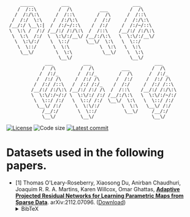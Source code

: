 <!-- # datasets -->

	     _____          ___                       ___     
	    /  /::\        /  /\          ___        /  /\    
	   /  /:/\:\      /  /::\        /  /\      /  /::\   
	  /  /:/  \:\    /  /:/\:\      /  /:/     /  /:/\:\  
	 /__/:/ \__\:|  /  /:/~/::\    /  /:/     /  /:/~/::\ 
	 \  \:\ /  /:/ /__/:/ /:/\:\  /  /::\    /__/:/ /:/\:\
	  \  \:\  /:/  \  \:\/:/__\/ /__/:/\:\   \  \:\/:/__\/
	   \  \:\/:/    \  \::/      \__\/  \:\   \  \::/     
	    \  \::/      \  \:\           \  \:\   \  \:\     
	     \__\/        \  \:\           \__\/    \  \:\    
	                   \__\/                     \__\/    
			      ___           ___                       ___     
			     /  /\         /  /\          ___        /  /\    
			    /  /:/_       /  /:/_        /  /\      /  /:/_   
			   /  /:/ /\     /  /:/ /\      /  /:/     /  /:/ /\  
			  /  /:/ /::\   /  /:/ /:/_    /  /:/     /  /:/ /::\ 
			 /__/:/ /:/\:\ /__/:/ /:/ /\  /  /::\    /__/:/ /:/\:\
			 \  \:\/:/~/:/ \  \:\/:/ /:/ /__/:/\:\   \  \:\/:/~/:/
			  \  \::/ /:/   \  \::/ /:/  \__\/  \:\   \  \::/ /:/ 
			   \__\/ /:/     \  \:\/:/        \  \:\   \__\/ /:/  
			     /__/:/       \  \::/          \__\/     /__/:/   
			     \__\/         \__\/                     \__\/    


[![License](https://img.shields.io/github/license/aerolearn/datasets)](./LICENSE.md)
![Code size](https://img.shields.io/github/languages/code-size/aerolearn/datasets)
[![Latest commit](https://img.shields.io/github/last-commit/aerolearn/datases)](https://github.com/aerolearn/datasets/commits/main)

# Datasets used in the following papers.

- \[1\] Thomas O'Leary-Roseberry, Xiaosong Du, Anirban Chaudhuri, Joaquim R. R. A. Martins, Karen Willcox, Omar Ghattas,
[**Adaptive Projected Residual Networks for Learning Parametric Maps from Sparse Data**](https://arxiv.org/abs/2112.07096).
arXiv:2112.07096.
([Download](https://arxiv.org/pdf/2112.07096.pdf))<details><summary>BibTeX</summary><pre>
@article{OLearyRoseberryDuChaudhuriEtAl2021,
  title={Adaptive Projected Residual Networks for Learning Parametric Maps from Sparse Data},
  author={O'Leary-Roseberry, Thomas and Du, Xiaosong, and Chaudhuri, Anirban, and Martins Joaqium R. R. A., and Willcox, Karen, and Ghattas, Omar},
  journal={arXiv preprint arXiv:2112.07096},
  year={2021}
}
}</pre></details>